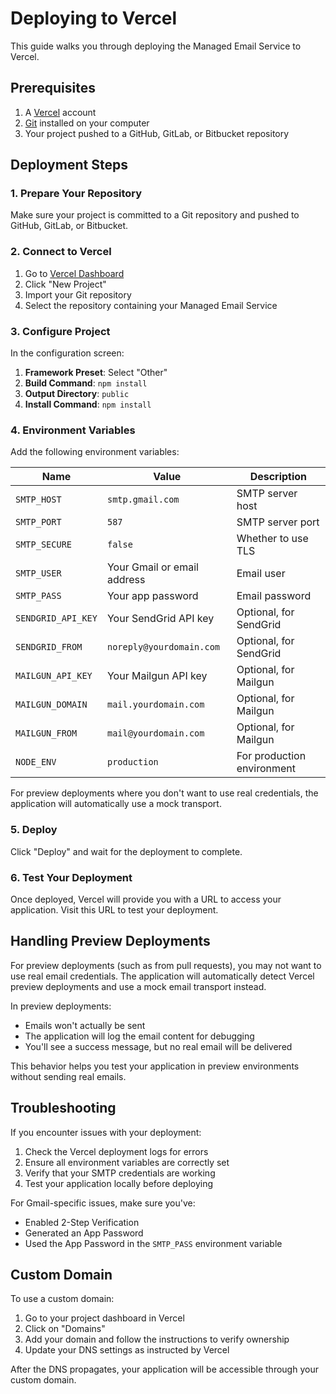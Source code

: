 # Deploying to Vercel

This guide walks you through deploying the Managed Email Service to Vercel.

## Prerequisites

1. A [Vercel](https://vercel.com) account
2. [Git](https://git-scm.com/) installed on your computer
3. Your project pushed to a GitHub, GitLab, or Bitbucket repository

## Deployment Steps

### 1. Prepare Your Repository

Make sure your project is committed to a Git repository and pushed to GitHub, GitLab, or Bitbucket.

### 2. Connect to Vercel

1. Go to [Vercel Dashboard](https://vercel.com/dashboard)
2. Click "New Project"
3. Import your Git repository
4. Select the repository containing your Managed Email Service

### 3. Configure Project

In the configuration screen:

1. **Framework Preset**: Select "Other" 
2. **Build Command**: `npm install`
3. **Output Directory**: `public`
4. **Install Command**: `npm install`

### 4. Environment Variables

Add the following environment variables:

| Name | Value | Description |
|------|-------|-------------|
| `SMTP_HOST` | `smtp.gmail.com` | SMTP server host |
| `SMTP_PORT` | `587` | SMTP server port |
| `SMTP_SECURE` | `false` | Whether to use TLS |
| `SMTP_USER` | Your Gmail or email address | Email user |
| `SMTP_PASS` | Your app password | Email password |
| `SENDGRID_API_KEY` | Your SendGrid API key | Optional, for SendGrid |
| `SENDGRID_FROM` | `noreply@yourdomain.com` | Optional, for SendGrid |
| `MAILGUN_API_KEY` | Your Mailgun API key | Optional, for Mailgun |
| `MAILGUN_DOMAIN` | `mail.yourdomain.com` | Optional, for Mailgun |
| `MAILGUN_FROM` | `mail@yourdomain.com` | Optional, for Mailgun |
| `NODE_ENV` | `production` | For production environment |

For preview deployments where you don't want to use real credentials, the application will automatically use a mock transport.

### 5. Deploy

Click "Deploy" and wait for the deployment to complete.

### 6. Test Your Deployment

Once deployed, Vercel will provide you with a URL to access your application. Visit this URL to test your deployment.

## Handling Preview Deployments

For preview deployments (such as from pull requests), you may not want to use real email credentials. The application will automatically detect Vercel preview deployments and use a mock email transport instead.

In preview deployments:
- Emails won't actually be sent
- The application will log the email content for debugging
- You'll see a success message, but no real email will be delivered

This behavior helps you test your application in preview environments without sending real emails.

## Troubleshooting

If you encounter issues with your deployment:

1. Check the Vercel deployment logs for errors
2. Ensure all environment variables are correctly set
3. Verify that your SMTP credentials are working
4. Test your application locally before deploying

For Gmail-specific issues, make sure you've:
- Enabled 2-Step Verification
- Generated an App Password
- Used the App Password in the `SMTP_PASS` environment variable

## Custom Domain

To use a custom domain:

1. Go to your project dashboard in Vercel
2. Click on "Domains"
3. Add your domain and follow the instructions to verify ownership
4. Update your DNS settings as instructed by Vercel

After the DNS propagates, your application will be accessible through your custom domain. 
